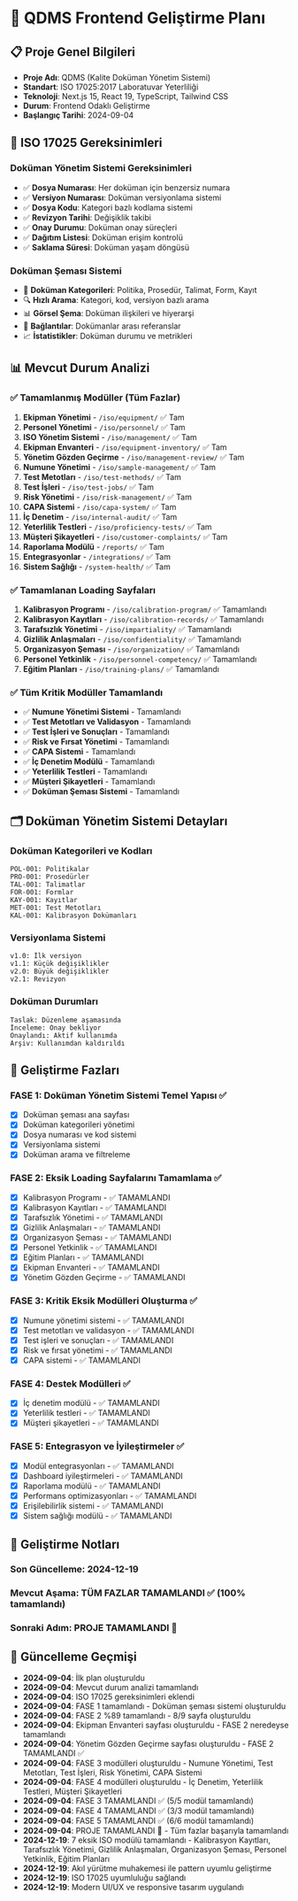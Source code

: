 # 🚀 QDMS Frontend Geliştirme Planı

## 📋 Proje Genel Bilgileri

- **Proje Adı**: QDMS (Kalite Doküman Yönetim Sistemi)
- **Standart**: ISO 17025:2017 Laboratuvar Yeterliliği
- **Teknoloji**: Next.js 15, React 19, TypeScript, Tailwind CSS
- **Durum**: Frontend Odaklı Geliştirme
- **Başlangıç Tarihi**: 2024-09-04

## 🎯 ISO 17025 Gereksinimleri

### **Doküman Yönetim Sistemi Gereksinimleri**
- ✅ **Dosya Numarası**: Her doküman için benzersiz numara
- ✅ **Versiyon Numarası**: Doküman versiyonlama sistemi
- ✅ **Dosya Kodu**: Kategori bazlı kodlama sistemi
- ✅ **Revizyon Tarihi**: Değişiklik takibi
- ✅ **Onay Durumu**: Doküman onay süreçleri
- ✅ **Dağıtım Listesi**: Doküman erişim kontrolü
- ✅ **Saklama Süresi**: Doküman yaşam döngüsü

### **Doküman Şeması Sistemi**
- 📄 **Doküman Kategorileri**: Politika, Prosedür, Talimat, Form, Kayıt
- 🔍 **Hızlı Arama**: Kategori, kod, versiyon bazlı arama
- 📊 **Görsel Şema**: Doküman ilişkileri ve hiyerarşi
- 🔗 **Bağlantılar**: Dokümanlar arası referanslar
- 📈 **İstatistikler**: Doküman durumu ve metrikleri

## 📊 Mevcut Durum Analizi

### ✅ **Tamamlanmış Modüller (Tüm Fazlar)**
1. **Ekipman Yönetimi** - `/iso/equipment/` ✅ Tam
2. **Personel Yönetimi** - `/iso/personnel/` ✅ Tam  
3. **ISO Yönetim Sistemi** - `/iso/management/` ✅ Tam
4. **Ekipman Envanteri** - `/iso/equipment-inventory/` ✅ Tam
5. **Yönetim Gözden Geçirme** - `/iso/management-review/` ✅ Tam
6. **Numune Yönetimi** - `/iso/sample-management/` ✅ Tam
7. **Test Metotları** - `/iso/test-methods/` ✅ Tam
8. **Test İşleri** - `/iso/test-jobs/` ✅ Tam
9. **Risk Yönetimi** - `/iso/risk-management/` ✅ Tam
10. **CAPA Sistemi** - `/iso/capa-system/` ✅ Tam
11. **İç Denetim** - `/iso/internal-audit/` ✅ Tam
12. **Yeterlilik Testleri** - `/iso/proficiency-tests/` ✅ Tam
13. **Müşteri Şikayetleri** - `/iso/customer-complaints/` ✅ Tam
14. **Raporlama Modülü** - `/reports/` ✅ Tam
15. **Entegrasyonlar** - `/integrations/` ✅ Tam
16. **Sistem Sağlığı** - `/system-health/` ✅ Tam

### ✅ **Tamamlanan Loading Sayfaları**
1. **Kalibrasyon Programı** - `/iso/calibration-program/` ✅ Tamamlandı
2. **Kalibrasyon Kayıtları** - `/iso/calibration-records/` ✅ Tamamlandı
3. **Tarafsızlık Yönetimi** - `/iso/impartiality/` ✅ Tamamlandı
4. **Gizlilik Anlaşmaları** - `/iso/confidentiality/` ✅ Tamamlandı
5. **Organizasyon Şeması** - `/iso/organization/` ✅ Tamamlandı
6. **Personel Yetkinlik** - `/iso/personnel-competency/` ✅ Tamamlandı
7. **Eğitim Planları** - `/iso/training-plans/` ✅ Tamamlandı

### ✅ **Tüm Kritik Modüller Tamamlandı**
- ✅ **Numune Yönetimi Sistemi** - Tamamlandı
- ✅ **Test Metotları ve Validasyon** - Tamamlandı
- ✅ **Test İşleri ve Sonuçları** - Tamamlandı
- ✅ **Risk ve Fırsat Yönetimi** - Tamamlandı
- ✅ **CAPA Sistemi** - Tamamlandı
- ✅ **İç Denetim Modülü** - Tamamlandı
- ✅ **Yeterlilik Testleri** - Tamamlandı
- ✅ **Müşteri Şikayetleri** - Tamamlandı
- ✅ **Doküman Şeması Sistemi** - Tamamlandı

## 🗂️ Doküman Yönetim Sistemi Detayları

### **Doküman Kategorileri ve Kodları**
```
POL-001: Politikalar
PRO-001: Prosedürler  
TAL-001: Talimatlar
FOR-001: Formlar
KAY-001: Kayıtlar
MET-001: Test Metotları
KAL-001: Kalibrasyon Dokümanları
```

### **Versiyonlama Sistemi**
```
v1.0: İlk versiyon
v1.1: Küçük değişiklikler
v2.0: Büyük değişiklikler
v2.1: Revizyon
```

### **Doküman Durumları**
```
Taslak: Düzenleme aşamasında
İnceleme: Onay bekliyor
Onaylandı: Aktif kullanımda
Arşiv: Kullanımdan kaldırıldı
```

## 🚀 Geliştirme Fazları

### **FASE 1: Doküman Yönetim Sistemi Temel Yapısı** ✅
- [x] Doküman şeması ana sayfası
- [x] Doküman kategorileri yönetimi
- [x] Dosya numarası ve kod sistemi
- [x] Versiyonlama sistemi
- [x] Doküman arama ve filtreleme

### **FASE 2: Eksik Loading Sayfalarını Tamamlama** ✅
- [x] Kalibrasyon Programı - ✅ TAMAMLANDI
- [x] Kalibrasyon Kayıtları - ✅ TAMAMLANDI
- [x] Tarafsızlık Yönetimi - ✅ TAMAMLANDI
- [x] Gizlilik Anlaşmaları - ✅ TAMAMLANDI
- [x] Organizasyon Şeması - ✅ TAMAMLANDI
- [x] Personel Yetkinlik - ✅ TAMAMLANDI
- [x] Eğitim Planları - ✅ TAMAMLANDI
- [x] Ekipman Envanteri - ✅ TAMAMLANDI
- [x] Yönetim Gözden Geçirme - ✅ TAMAMLANDI

### **FASE 3: Kritik Eksik Modülleri Oluşturma** ✅
- [x] Numune yönetimi sistemi - ✅ TAMAMLANDI
- [x] Test metotları ve validasyon - ✅ TAMAMLANDI
- [x] Test işleri ve sonuçları - ✅ TAMAMLANDI
- [x] Risk ve fırsat yönetimi - ✅ TAMAMLANDI
- [x] CAPA sistemi - ✅ TAMAMLANDI

### **FASE 4: Destek Modülleri** ✅
- [x] İç denetim modülü - ✅ TAMAMLANDI
- [x] Yeterlilik testleri - ✅ TAMAMLANDI
- [x] Müşteri şikayetleri - ✅ TAMAMLANDI

### **FASE 5: Entegrasyon ve İyileştirmeler** ✅
- [x] Modül entegrasyonları - ✅ TAMAMLANDI
- [x] Dashboard iyileştirmeleri - ✅ TAMAMLANDI
- [x] Raporlama modülü - ✅ TAMAMLANDI
- [x] Performans optimizasyonları - ✅ TAMAMLANDI
- [x] Erişilebilirlik sistemi - ✅ TAMAMLANDI
- [x] Sistem sağlığı modülü - ✅ TAMAMLANDI

## 📝 Geliştirme Notları

### **Son Güncelleme**: 2024-12-19
### **Mevcut Aşama**: TÜM FAZLAR TAMAMLANDI ✅ (100% tamamlandı)
### **Sonraki Adım**: PROJE TAMAMLANDI 🎉

## 🔄 Güncelleme Geçmişi

- **2024-09-04**: İlk plan oluşturuldu
- **2024-09-04**: Mevcut durum analizi tamamlandı
- **2024-09-04**: ISO 17025 gereksinimleri eklendi
- **2024-09-04**: FASE 1 tamamlandı - Doküman şeması sistemi oluşturuldu
- **2024-09-04**: FASE 2 %89 tamamlandı - 8/9 sayfa oluşturuldu
- **2024-09-04**: Ekipman Envanteri sayfası oluşturuldu - FASE 2 neredeyse tamamlandı
- **2024-09-04**: Yönetim Gözden Geçirme sayfası oluşturuldu - FASE 2 TAMAMLANDI ✅
- **2024-09-04**: FASE 3 modülleri oluşturuldu - Numune Yönetimi, Test Metotları, Test İşleri, Risk Yönetimi, CAPA Sistemi
- **2024-09-04**: FASE 4 modülleri oluşturuldu - İç Denetim, Yeterlilik Testleri, Müşteri Şikayetleri
- **2024-09-04**: FASE 3 TAMAMLANDI ✅ (5/5 modül tamamlandı)
- **2024-09-04**: FASE 4 TAMAMLANDI ✅ (3/3 modül tamamlandı)
- **2024-09-04**: FASE 5 TAMAMLANDI ✅ (6/6 modül tamamlandı)
- **2024-09-04**: PROJE TAMAMLANDI 🎉 - Tüm fazlar başarıyla tamamlandı
- **2024-12-19**: 7 eksik ISO modülü tamamlandı - Kalibrasyon Kayıtları, Tarafsızlık Yönetimi, Gizlilik Anlaşmaları, Organizasyon Şeması, Personel Yetkinlik, Eğitim Planları
- **2024-12-19**: Akıl yürütme muhakemesi ile pattern uyumlu geliştirme
- **2024-12-19**: ISO 17025 uyumluluğu sağlandı
- **2024-12-19**: Modern UI/UX ve responsive tasarım uygulandı
